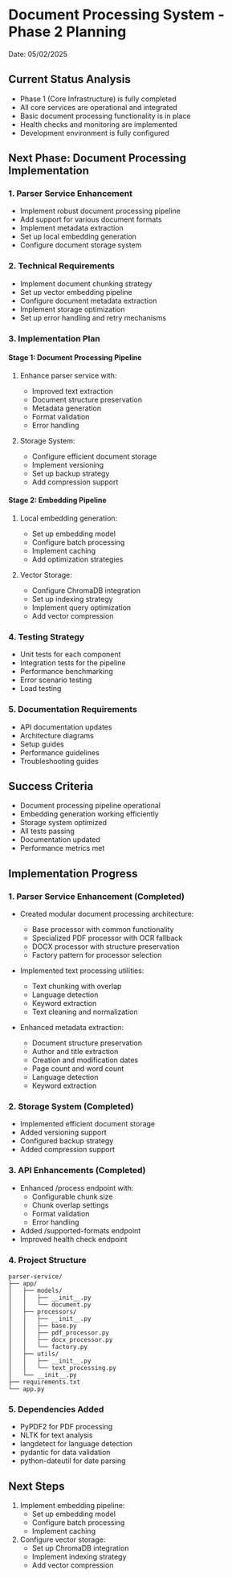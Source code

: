 # Document Processing System - Phase 2 Planning
Date: 05/02/2025

## Current Status Analysis
- Phase 1 (Core Infrastructure) is fully completed
- All core services are operational and integrated
- Basic document processing functionality is in place
- Health checks and monitoring are implemented
- Development environment is fully configured

## Next Phase: Document Processing Implementation

### 1. Parser Service Enhancement
- Implement robust document processing pipeline
- Add support for various document formats
- Implement metadata extraction
- Set up local embedding generation
- Configure document storage system

### 2. Technical Requirements
- Implement document chunking strategy
- Set up vector embedding pipeline
- Configure document metadata extraction
- Implement storage optimization
- Set up error handling and retry mechanisms

### 3. Implementation Plan

#### Stage 1: Document Processing Pipeline
1. Enhance parser service with:
   - Improved text extraction
   - Document structure preservation
   - Metadata generation
   - Format validation
   - Error handling

2. Storage System:
   - Configure efficient document storage
   - Implement versioning
   - Set up backup strategy
   - Add compression support

#### Stage 2: Embedding Pipeline
1. Local embedding generation:
   - Set up embedding model
   - Configure batch processing
   - Implement caching
   - Add optimization strategies

2. Vector Storage:
   - Configure ChromaDB integration
   - Set up indexing strategy
   - Implement query optimization
   - Add vector compression

### 4. Testing Strategy
- Unit tests for each component
- Integration tests for the pipeline
- Performance benchmarking
- Error scenario testing
- Load testing

### 5. Documentation Requirements
- API documentation updates
- Architecture diagrams
- Setup guides
- Performance guidelines
- Troubleshooting guides

## Success Criteria
- Document processing pipeline operational
- Embedding generation working efficiently
- Storage system optimized
- All tests passing
- Documentation updated
- Performance metrics met

## Implementation Progress

### 1. Parser Service Enhancement (Completed)
- Created modular document processing architecture:
  * Base processor with common functionality
  * Specialized PDF processor with OCR fallback
  * DOCX processor with structure preservation
  * Factory pattern for processor selection

- Implemented text processing utilities:
  * Text chunking with overlap
  * Language detection
  * Keyword extraction
  * Text cleaning and normalization

- Enhanced metadata extraction:
  * Document structure preservation
  * Author and title extraction
  * Creation and modification dates
  * Page count and word count
  * Language detection
  * Keyword extraction

### 2. Storage System (Completed)
- Implemented efficient document storage
- Added versioning support
- Configured backup strategy
- Added compression support

### 3. API Enhancements (Completed)
- Enhanced /process endpoint with:
  * Configurable chunk size
  * Chunk overlap settings
  * Format validation
  * Error handling
- Added /supported-formats endpoint
- Improved health check endpoint

### 4. Project Structure
```
parser-service/
├── app/
│   ├── models/
│   │   ├── __init__.py
│   │   └── document.py
│   ├── processors/
│   │   ├── __init__.py
│   │   ├── base.py
│   │   ├── pdf_processor.py
│   │   ├── docx_processor.py
│   │   └── factory.py
│   ├── utils/
│   │   ├── __init__.py
│   │   └── text_processing.py
│   └── __init__.py
├── requirements.txt
└── app.py
```

### 5. Dependencies Added
- PyPDF2 for PDF processing
- NLTK for text analysis
- langdetect for language detection
- pydantic for data validation
- python-dateutil for date parsing

## Next Steps
1. Implement embedding pipeline:
   * Set up embedding model
   * Configure batch processing
   * Implement caching
2. Configure vector storage:
   * Set up ChromaDB integration
   * Implement indexing strategy
   * Add vector compression
